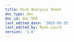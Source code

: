 ```yaml
---
title: Risk Analysis Sheet
doc_type: doc
doc_id: doc-569
last_edited_date: '2025-05-25'
last_edited_by: Ryan Laird
version: '1.0'
---
```



